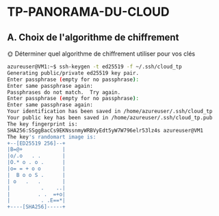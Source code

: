 # TP-PANORAMA-DU-CLOUD

## A. Choix de l'algorithme de chiffrement

🌞 Déterminer quel algorithme de chiffrement utiliser pour vos clés

```sh
azureuser@VM1:~$ ssh-keygen -t ed25519 -f ~/.ssh/cloud_tp
Generating public/private ed25519 key pair.
Enter passphrase (empty for no passphrase):
Enter same passphrase again:
Passphrases do not match.  Try again.
Enter passphrase (empty for no passphrase):
Enter same passphrase again:
Your identification has been saved in /home/azureuser/.ssh/cloud_tp
Your public key has been saved in /home/azureuser/.ssh/cloud_tp.pub
The key fingerprint is:
SHA256:SSggBacCs9EKNssnmyWRBVyEdt5yW7W796elr53lz4s azureuser@VM1
The key's randomart image is:
+--[ED25519 256]--+
|B=@+             |
|o/.o   . .       |
|O.* o . o .      |
|o= = + o o       |
|  B o o S .      |
| o   .   .       |
|          .    ..|
|         . .  =+o|
|          . .E==*|
+----[SHA256]-----+
```



